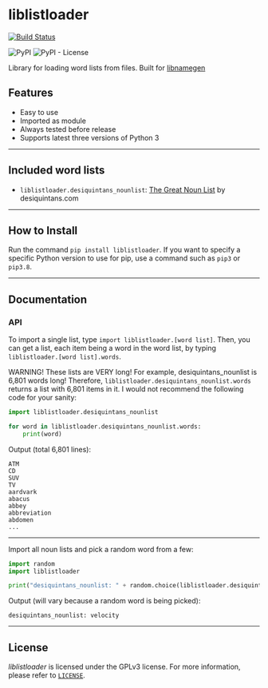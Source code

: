 # liblistloader

[![Build Status](https://drone.bbaovanc.com/api/badges/bbaovanc/liblistloader/status.svg)](https://drone.bbaovanc.com/bbaovanc/liblistloader)

![PyPI](https://img.shields.io/pypi/v/liblistloader)
![PyPI - License](https://img.shields.io/pypi/l/liblistloader)

Library for loading word lists from files. Built for [libnamegen](https://git.bbaovanc.com/bbaovanc/libnamegen)

## Features

* Easy to use
* Imported as module
* Always tested before release
* Supports latest three versions of Python 3

---

## Included word lists

* `liblistloader.desiquintans_nounlist`: [The Great Noun List](http://www.desiquintans.com/nounlist) by desiquintans.com

---

## How to Install

Run the command `pip install liblistloader`. If you want to specify a specific Python version to use for pip, use a command such as `pip3` or `pip3.8`.

---

## Documentation

### API

To import a single list, type `import liblistloader.[word list]`. Then, you can get a list, each item being a word in the word list, by typing `liblistloader.[word list].words`.

WARNING! These lists are VERY long! For example, desiquintans_nounlist is 6,801 words long! Therefore, `liblistloader.desiquintans_nounlist.words` returns a list with 6,801 items in it. I would not recommend the following code for your sanity:

``` python
import liblistloader.desiquintans_nounlist

for word in liblistloader.desiquintans_nounlist.words:
    print(word)
```

Output (total 6,801 lines):

``` plaintext
ATM
CD
SUV
TV
aardvark
abacus
abbey
abbreviation
abdomen
...
```

---

Import all noun lists and pick a random word from a few:

``` python
import random
import liblistloader

print("desiquintans_nounlist: " + random.choice(liblistloader.desiquintans_nounlist.words))
```

Output (will vary because a random word is being picked):

``` plaintext
desiquintans_nounlist: velocity
```

---

## License

_liblistloader_ is licensed under the GPLv3 license. For more information, please refer to [`LICENSE`](https://git.bbaovanc.com/bbaovanc/liblistloader/src/branch/master/LICENSE).
